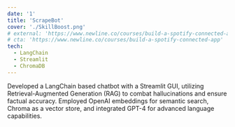 ```yaml
---
date: '1'
title: 'ScrapeBot'
cover: './SkillBoost.png'
# external: 'https://www.newline.co/courses/build-a-spotify-connected-app'
# cta: 'https://www.newline.co/courses/build-a-spotify-connected-app'
tech:
  - LangChain
  - Streamlit
  - ChromaDB
---
```


Developed a LangChain based chatbot with a Streamlit GUI, utilizing Retrieval-Augmented Generation (RAG)
to combat hallucinations and ensure factual accuracy. Employed OpenAI embeddings for semantic search,
Chroma as a vector store, and integrated GPT-4 for advanced language capabilities.
